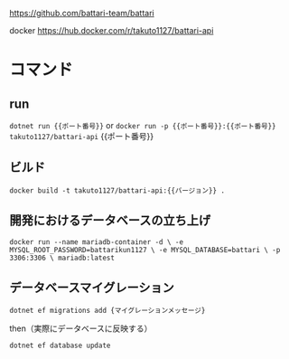 https://github.com/battari-team/battari

docker
https://hub.docker.com/r/takuto1127/battari-api
# コマンド
## run
`dotnet run {{ポート番号}}`
or
`docker run -p {{ポート番号}}:{{ポート番号}} takuto1127/battari-api` {{ポート番号}}

## ビルド
`docker build -t takuto1127/battari-api:{{バージョン}} .`

## 開発におけるデータベースの立ち上げ
`docker run --name mariadb-container -d \
     -e MYSQL_ROOT_PASSWORD=battarikun1127 \
     -e MYSQL_DATABASE=battari \
     -p 3306:3306 \
     mariadb:latest`

## データベースマイグレーション
`dotnet ef migrations add {マイグレーションメッセージ}`

then（実際にデータベースに反映する）

`dotnet ef database update`
